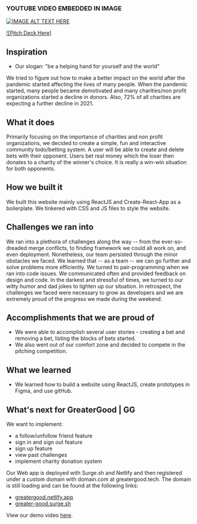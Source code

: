 
### YOUTUBE VIDEO EMBEDDED IN IMAGE 
[![IMAGE ALT TEXT HERE](https://img.youtube.com/vi/m2Sk8wiNi5Q/0.jpg)](https://www.youtube.com/watch?v=m2Sk8wiNi5Q)

[![Pitch Deck Here]](https://github.com/AnthonyRonca/GG/blob/master/HackingHornets🐝.pdf?raw=true)

## Inspiration
- Our slogan: "be a helping hand for yourself and the world"

We tried to figure out how to make a better impact on the world after the pandemic started affecting the lives of many people. When the pandemic started, many people became demotivated and many charities/non profit organizations started a decline in donors. Also, 72% of all charities are expecting a further decline in 2021.  

## What it does
Primarily focusing on the importance of charities and non profit organizations, we decided to create a simple, fun and interactive community todo/betting system. A user will be able to create and delete bets with their opponent. Users bet real money which the loser then donates to a charity of the winner's choice. It is really a win-win situation for both opponents. 

## How we built it
We built this website mainly using ReactJS and Create-React-App as a boilerplate. We tinkered with CSS and JS files to style the website. 


## Challenges we ran into

We ran into a plethora of challenges along the way -- from the ever-so-dreaded merge conflicts, to finding framework we could all work on, and even deployment. Nonetheless, our team persisted through the minor obstacles we faced. We learned that -- as a team -- we can go further and solve problems more efficiently. We turned to pair-programming when we ran into code issues. We communicated often and provided feedback on design and code. In the darkest and stressful of times, we turned to our witty humor and dad jokes to lighten up our situation. In retrospect, the challenges we faced were necessary to grow as developers and we are extremely proud of the progress we made during the weekend.


## Accomplishments that we are proud of
- We were able to accomplish several user stories - creating a bet and removing a bet, listing the blocks of bets started. 
- We also went out of our comfort zone and decided to compete in the pitching competition. 


## What we learned
- We learned how to build a website using ReactJS, create prototypes in Figma, and use gitHub. 

## What's next for GreaterGood | GG
We want to implement:
- a follow/unfollow friend feature
- sign in and sign out feature 
- sign up feature 
- view past challenges 
- implement charity donation system


Our Web app is deployed with Surge.sh and Netlify and then registered under a custom domain with domain.com at greatergood.tech. The domain is still loading and can be found at the following links: 
- [greatergood.netlify.app](greatergood.netlify.app)
- [greater-good.surge.sh](greater-good.surge.sh)

View our demo video [here](https://youtu.be/m2Sk8wiNi5Q).
